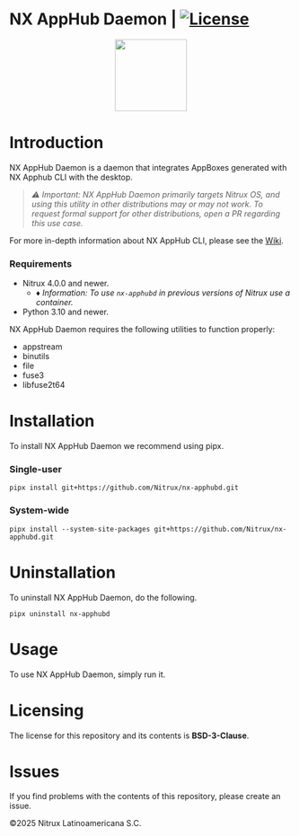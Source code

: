 # NX AppHub Daemon | [![License](https://img.shields.io/badge/License-BSD_3--Clause-blue.svg)](https://opensource.org/licenses/BSD-3-Clause)

<p align="center">
  <img width="128" height="128" src="https://raw.githubusercontent.com/Nitrux/luv-icon-theme/refs/heads/master/Luv/mimetypes/64/application-x-iso9660-appimage.svg">
</p>

# Introduction

NX AppHub Daemon is a daemon that integrates AppBoxes generated with NX Apphub CLI with the desktop.

> _⚠️ Important: NX AppHub Daemon primarily targets Nitrux OS, and using this utility in other distributions may or may not work. To request formal support for other distributions, open a PR regarding this use case._

For more in-depth information about NX AppHub CLI, please see the [Wiki](https://github.com/Nitrux/nx-apphub/wiki).

### Requirements

- Nitrux 4.0.0 and newer.
    - _♦ Information: To use `nx-apphubd` in previous versions of Nitrux use a container._
- Python 3.10 and newer.

NX AppHub Daemon requires the following utilities to function properly:

- appstream
- binutils
- file
- fuse3
- libfuse2t64

# Installation

To install NX AppHub Daemon we recommend using pipx.

### Single-user

```
pipx install git+https://github.com/Nitrux/nx-apphubd.git
```

### System-wide

```
pipx install --system-site-packages git+https://github.com/Nitrux/nx-apphubd.git
```

# Uninstallation

To uninstall NX AppHub Daemon, do the following.

```
pipx uninstall nx-apphubd
```

# Usage

To use NX AppHub Daemon, simply run it.


# Licensing

The license for this repository and its contents is **BSD-3-Clause**.

# Issues

If you find problems with the contents of this repository, please create an issue.

©2025 Nitrux Latinoamericana S.C.
